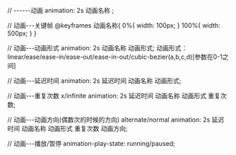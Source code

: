 // ------动画
animation: 2s  动画名称 ;


// 动画---关键帧
@keyframes 动画名称{
	0%{
		width: 100px;
	}
	100%{
		width: 500px;
	}
}

// 动画---动画形式
animation: 2s 动画名称 动画形式;
动画形式：linear/ease/ease-in/ease-out/ease-in-out/cubic-bezier(a,b,c,d)[参数在0-1之间]

// 动画---延迟时间
animation: 2s 延迟时间 动画名称 动画形式;

// 动画---重复次数  x/infinite
animation: 2s 延迟时间 动画名称 动画形式 重复次数;

// 动画---动画方向(偶数次的时候的方向) alternate/normal
animation: 2s 延迟时间 动画名称 动画形式 重复次数 动画方向;

// 动画---播放/暂停
animation-play-state: running/paused;

